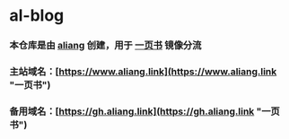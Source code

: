 # al-blog
### 本仓库是由 [aliang](https://www.aliang.link/about/ "aliang") 创建，用于 [一页书](https://www.aliang.link "一页书") 镜像分流
### 主站域名：[https://www.aliang.link](https://www.aliang.link "一页书")
### 备用域名：[https://gh.aliang.link](https://gh.aliang.link "一页书")